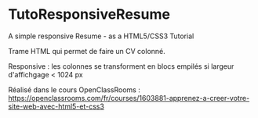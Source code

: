 # TutoResponsiveResume
A simple responsive Resume - as a HTML5/CSS3 Tutorial

Trame HTML qui permet de faire un CV colonné.

Responsive : les colonnes se transforment en blocs empilés si largeur d'affichgage < 1024 px

Réalisé dans le cours OpenClassRooms : 
https://openclassrooms.com/fr/courses/1603881-apprenez-a-creer-votre-site-web-avec-html5-et-css3
